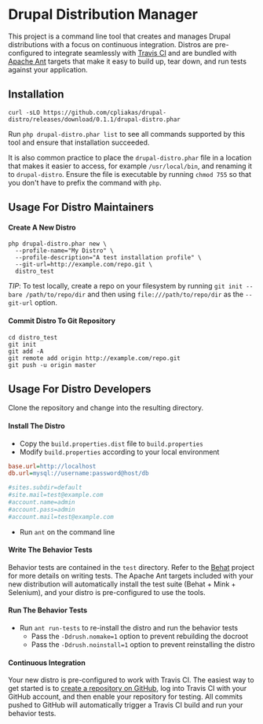 # Drupal Distribution Manager

This project is a command line tool that creates and manages Drupal
distributions with a focus on continuous integration. Distros are pre-configured
to integrate seamlessly with [Travis CI](https://travis-ci.org/) and are bundled
with [Apache Ant](http://ant.apache.org/) targets that make it easy to build up,
tear down, and run tests against your application.

## Installation

```
curl -sLO https://github.com/cpliakas/drupal-distro/releases/download/0.1.1/drupal-distro.phar
```

Run `php drupal-distro.phar list` to see all commands supported by this tool and
ensure that installation succeeded.

It is also common practice to place the `drupal-distro.phar` file in a location
that makes it easier to access, for example `/usr/local/bin`, and renaming it
to `drupal-distro`. Ensure the file is executable by running `chmod 755` so that
you don't have to prefix the command with `php`.

## Usage For Distro Maintainers

#### Create A New Distro

```
php drupal-distro.phar new \
  --profile-name="My Distro" \
  --profile-description="A test installation profile" \
  --git-url=http://example.com/repo.git \
  distro_test
```

_TIP_: To test locally, create a repo on your filesystem by running
`git init --bare /path/to/repo/dir` and then using `file:///path/to/repo/dir`
as the `--git-url` option.

#### Commit Distro To Git Repository

```
cd distro_test
git init
git add -A
git remote add origin http://example.com/repo.git
git push -u origin master
```

## Usage For Distro Developers

Clone the repository and change into the resulting directory.

#### Install The Distro

* Copy the `build.properties.dist` file to `build.properties`
* Modify `build.properties` according to your local environment

```ini
base.url=http://localhost
db.url=mysql://username:password@host/db

#sites.subdir=default
#site.mail=test@example.com
#account.name=admin
#account.pass=admin
#account.mail=test@example.com
```

* Run `ant` on the command line

#### Write The Behavior Tests

Behavior tests are contained in the `test` directory. Refer to the
[Behat](http://behat.org/) project for more details on writing tests. The Apache
Ant targets included with your new distribution will automatically install the
test suite (Behat + Mink + Selenium), and your distro is pre-configured to use
the tools.

#### Run The Behavior Tests

* Run `ant run-tests` to re-install the distro and run the behavior tests
  * Pass the `-Ddrush.nomake=1` option to prevent rebuilding the docroot
  * Pass the `-Ddrush.noinstall=1` option to prevent reinstalling the distro

#### Continuous Integration

Your new distro is pre-configured to work with Travis CI. The easiest way to get
started is to [create a repository on GitHub](https://help.github.com/articles/create-a-repo),
log into Travis CI with your GitHub account, and then enable your repository for
testing. All commits pushed to GitHub will automatically trigger a Travis CI
build and run your behavior tests.
